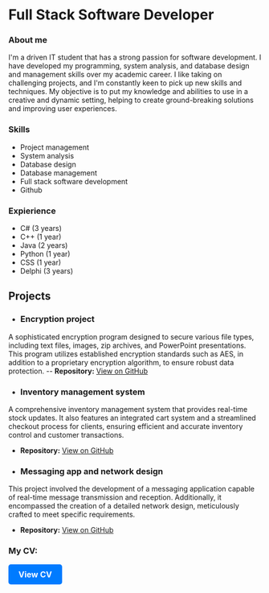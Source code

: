 # Full Stack Software Developer

### About me
I'm a driven IT student that has a strong passion for software development. I have developed my programming, system analysis, and database design and management skills over my academic career. I like taking on challenging projects, and I'm constantly keen to pick up new skills and techniques. My objective is to put my knowledge and abilities to use in a creative and dynamic setting, helping to create ground-breaking solutions and improving user experiences.

### Skills
- Project management
- System analysis
- Database design
- Database management
- Full stack software development
- Github

### Expierience
- C# (3 years)
- C++ (1 year)
- Java (2 years)
- Python (1 year)
- CSS (1 year)
- Delphi (3 years)

## Projects

- ### Encryption project
A sophisticated encryption program designed to secure various file types, including text files, images, zip archives, and PowerPoint presentations. This program utilizes established encryption standards such as AES, in addition to a proprietary encryption algorithm, to ensure robust data protection.
-- **Repository:** [View on GitHub](https://github.com/yourusername/awesome-project)

- ### Inventory management system
A comprehensive inventory management system that provides real-time stock updates. It also features an integrated cart system and a streamlined checkout process for clients, ensuring efficient and accurate inventory control and customer transactions.
- **Repository:** [View on GitHub](https://github.com/yourusername/another-great-project)

- ### Messaging app and network design
This project involved the development of a messaging application capable of real-time message transmission and reception. Additionally, it encompassed the creation of a detailed network design, meticulously crafted to meet specific requirements.
- **Repository:** [View on GitHub](https://github.com/yourusername/yet-another-project)

### My CV:

<a href="assests/img/CV.pdf" target="_blank" style="display: inline-block; padding: 10px 20px; font-size: 16px; font-weight: bold; color: white; background-color: #007bff; text-align: center; text-decoration: none; border-radius: 5px;">View CV</a>


